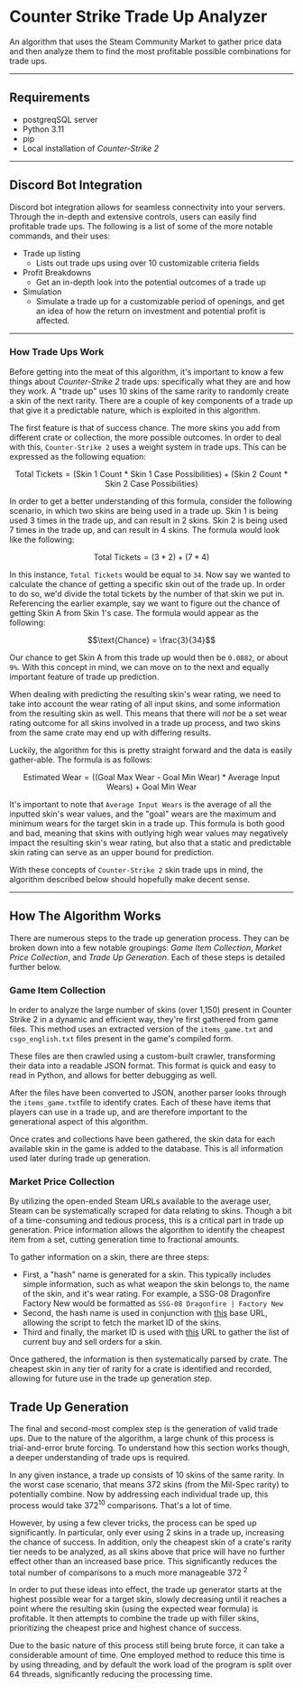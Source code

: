 # Counter Strike Trade Up Analyzer

An algorithm that uses the Steam Community Market to gather price data and then analyze them to find the most profitable possible combinations for trade ups.

---

## Requirements
- postgreqSQL server
- Python 3.11
- pip
- Local installation of *Counter-Strike 2*

---

## Discord Bot Integration
Discord bot integration allows for seamless connectivity into your servers. Through the in-depth and extensive controls, users can easily find profitable trade ups. The following is a list of some of the more notable commands, and their uses:

 - Trade up listing
    - Lists out trade ups using over 10 customizable criteria fields
 - Profit Breakdowns
   - Get an in-depth look into the potential outcomes of a trade up
 - Simulation
   - Simulate a trade up for a customizable period of openings, and get an idea of how the return on investment and potential profit is affected.


---

### How Trade Ups Work
Before getting into the meat of this algorithm, it's important to know a few things about *Counter-Strike 2* trade ups: specifically what they are and how they work.  A "trade up" uses 10 skins of the same rarity to randomly create a skin of the next rarity. There are a couple of key components of a trade up that give it a predictable nature, which is exploited in this algorithm.

The first feature is that of success chance. The more skins you add from different crate or collection, the more possible outcomes. In order to deal with this, `Counter-Strike 2` uses a weight system in trade ups. This can be expressed as the following equation:

$$\text{Total Tickets} = (\text{Skin 1 Count * Skin 1 Case Possibilities}) + (\text{Skin 2 Count * Skin 2 Case Possibilities})$$

In order to get a better understanding of this formula, consider the following scenario, in which two skins are being used in a trade up. Skin 1 is being used 3 times in the trade up, and can result in 2 skins. Skin 2 is being used 7 times in the trade up, and can result in 4 skins. The formula would look like the following:

$$\text{Total Tickets} = (3 * 2) + (7 * 4)$$

In this instance, `Total Tickets` would be equal to `34`. Now say we wanted to calculate the chance of getting a specific skin out of the trade up. In order to do so, we'd divide the total tickets by the number of that skin we put in. Referencing the earlier example, say we want to figure out the chance of getting Skin A from Skin 1's case. The formula would appear as the following:

$$\text{Chance} = \frac{3}{34}$$

Our chance to get Skin A from this trade up would then be `0.0882`, or about `9%`. With this concept in mind, we can move on to the next and equally important feature of trade up prediction.

When dealing with predicting the resulting skin's wear rating, we need to take into account the wear rating of all input skins, and some information from the resulting skin as well. This means that there will *not* be a set wear rating outcome for all skins involved in a trade up process, and two skins from the same crate may end up with differing results.

Luckily, the algorithm for this is pretty straight forward and the data is easily gather-able. The formula is as follows:

$$\text{Estimated Wear} = ((\text{Goal Max Wear - Goal Min Wear}) * \text{Average Input Wears}) + \text{Goal Min Wear}$$

It's important to note that `Average Input Wears` is the average of all the inputted skin's wear values, and the "goal" wears are the maximum and minimum wears for the target skin in a trade up. This formula is both good and bad, meaning that skins with outlying high wear values may negatively impact the resulting skin's wear rating, but also that a static and predictable skin rating can serve as an upper bound for prediction.

With these concepts of `Counter-Strike 2` skin trade ups in mind, the algorithm described below should hopefully make decent sense.

---

## How The Algorithm Works
There are numerous steps to the trade up generation process. They can be broken down into a few notable groupings: *Game Item Collection*, *Market Price Collection*, and *Trade Up Generation*. Each of these steps is detailed further below.

### Game Item Collection
In order to analyze the large number of skins (over 1,150) present in Counter Strike 2 in a dynamic and efficient way, they're first gathered from game files. This method uses an extracted version of the `items_game.txt` and `csgo_english.txt` files present in the game's compiled form. 

These files are then crawled using a custom-built crawler, transforming their data into a readable JSON format. This format is quick and easy to read in Python, and allows for better debugging as well.

After the files have been converted to JSON, another parser looks through the `items_game.txt`file to identify crates. Each of these have items that players can use in a trade up, and are therefore important to the generational aspect of this algorithm.

Once crates and collections have been gathered, the skin data for each available skin in the game is added to the database. This is all information used later during trade up generation.

### Market Price Collection
By utilizing the open-ended Steam URLs available to the average user, Steam can be systematically scraped for data relating to skins. Though a bit of a time-consuming and tedious process, this is a critical part in trade up generation. Price information allows the algorithm to identify the cheapest item from a set, cutting generation time to fractional amounts.

To gather information on a skin, there are three steps:
 - First, a "hash" name is generated for a skin. This typically includes simple information, such as what weapon the skin belongs to, the name of the skin, and it's wear rating. For example, a SSG-08 Dragonfire Factory New would be formatted as `SSG-08 Dragonfire | Factory New`
 - Second, the hash name is used in conjunction with [this](https://steamcommunity.com/market/listings/730/) base URL, allowing the script to fetch the market ID of the skins.
 - Third and finally, the market ID is used with [this](https://steamcommunity.com/market/itemordershistogram?country=US&language=english&currency=1&item_nameid=) URL to gather the list of current buy and sell orders for a skin.

Once gathered, the information is then systematically parsed by crate. The cheapest skin in any tier of rarity for a crate is identified and recorded, allowing for future use in the trade up generation step.

## Trade Up Generation
The final and second-most complex step is the generation of valid trade ups. Due to the nature of the algorithm, a large chunk of this process is trial-and-error brute forcing. To understand how this section works though, a deeper understanding of trade ups is required.

In any given instance, a trade up consists of 10 skins of the same rarity. In the worst case scenario, that means 372 skins (from the Mil-Spec rarity) to potentially combine. Now by addressing each individual trade up, this process would take 372<sup>10</sup> comparisons. That's a lot of time.

However, by using a few clever tricks, the process can be sped up significantly. In particular, only ever using 2 skins in a trade up, increasing the chance of success. In addition, only the cheapest skin of a crate's rarity tier needs to be analyzed, as all skins above that price will have no further effect other than an increased base price. This significantly reduces the total number of comparisons to a much more manageable 372<sup> 2</sip> 

In order to put these ideas into effect, the trade up generator starts at the highest possible wear for a target skin, slowly decreasing until it reaches a point where the resulting skin (using the expected wear formula) is profitable. It then attempts to combine the trade up with filler skins, prioritizing the cheapest price and highest chance of success.

Due to the basic nature of this process still being brute force, it can take a considerable amount of time. One employed method to reduce this time is by using threading, and by default the work load of the program is split over 64 threads, significantly reducing the processing time.